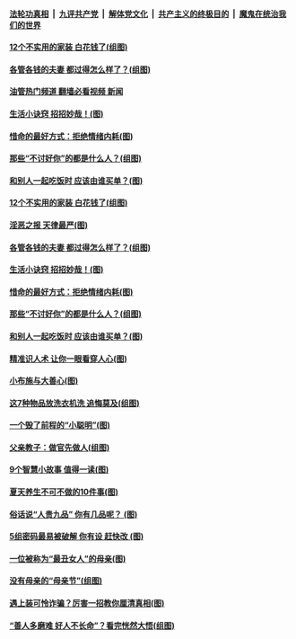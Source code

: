 ####  [法轮功真相](../../../../basic/blob/master/README.md?t=05121302) &nbsp;|&nbsp; [九评共产党](../../../../9ping.md/blob/master/README.md?t=05121302) &nbsp;|&nbsp; [解体党文化](../../../../jtdwh.md/blob/master/README.md?t=05121302)  &nbsp;|&nbsp; [共产主义的终极目的](../../../../gczydzjmd.md/blob/master/README.md?t=05121302) &nbsp;|&nbsp; [魔鬼在统治我们的世界](../../../../mgztzwmdsj.md/blob/master/README.md?t=05121302) 

#### [12个不实用的家装 白花钱了(组图)](../pages/p8/1005249.md?t=05121302) 

#### [各管各钱的夫妻 都过得怎么样了？(组图)](../pages/p8/1005191.md?t=05121302) 

#### [油管热门频道 翻墙必看视频 新闻](http://45.76.130.85:81/youtube.html?05121302)

#### [生活小诀窍 招招妙哉！(图)](../pages/p8/1005825.md?t=05121302) 

#### [惜命的最好方式：拒绝情绪内耗(图)](../pages/p8/1005617.md?t=05121302) 

#### [那些“不讨好你”的都是什么人？(组图)](../pages/p8/1005072.md?t=05121302) 

#### [和别人一起吃饭时 应该由谁买单？(图)](../pages/p8/1005958.md?t=05121302) 

#### [12个不实用的家装 白花钱了(组图)](../pages/p8/1005249.md?t=05121302) 

#### [淫恶之报 天律最严(图)](../pages/p8/1006067.md?t=05121302) 

#### [各管各钱的夫妻 都过得怎么样了？(组图)](../pages/p8/1005191.md?t=05121302) 

#### [生活小诀窍 招招妙哉！(图)](../pages/p8/1005825.md?t=05121302) 

#### [惜命的最好方式：拒绝情绪内耗(图)](../pages/p8/1005617.md?t=05121302) 

#### [那些“不讨好你”的都是什么人？(组图)](../pages/p8/1005072.md?t=05121302) 

#### [和别人一起吃饭时 应该由谁买单？(图)](../pages/p8/1005958.md?t=05121302) 

#### [精准识人术 让你一眼看穿人心(图)](../pages/p8/1005983.md?t=05121302) 

#### [小布施与大善心(图)](../pages/p8/1005680.md?t=05121302) 

#### [这7种物品放洗衣机洗 追悔莫及(组图)](../pages/p8/1005159.md?t=05121302) 

#### [一个毁了前程的“小聪明”(图)](../pages/p8/1005362.md?t=05121302) 

#### [父亲教子：做官先做人(组图)](../pages/p8/1005768.md?t=05121302) 

#### [9个智慧小故事 值得一读(图)](../pages/p8/1005613.md?t=05121302) 

#### [夏天养生不可不做的10件事(图)](../pages/p8/1005802.md?t=05121302) 

#### [俗话说“人贵九品” 你有几品呢？&nbsp;(图)](../pages/p8/1005752.md?t=05121302) 

#### [5组密码最易被破解 你有设 赶快改 (图)](../pages/p8/1005767.md?t=05121302) 

#### [一位被称为“最丑女人”的母亲(图)](../pages/p8/1003776.md?t=05121302) 

#### [没有母亲的“母亲节”(组图)](../pages/p8/1005715.md?t=05121302) 

#### [遇上装可怜诈骗？厉害一招教你厘清真相(图)](../pages/p8/1005624.md?t=05121302) 

#### [“善人多磨难 好人不长命”？看完恍然大悟(组图)](../pages/p8/977324.md?t=05121302) 

<img src='http://gfw-breaker.win/goodnews/indexes/p8.md' width='0px' height='0px'/>
